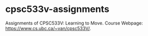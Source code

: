 # cpsc533v-assignments
Assignments of CPSC533V: Learning to Move. Course Webpage: https://www.cs.ubc.ca/~van/cpsc533V/.

